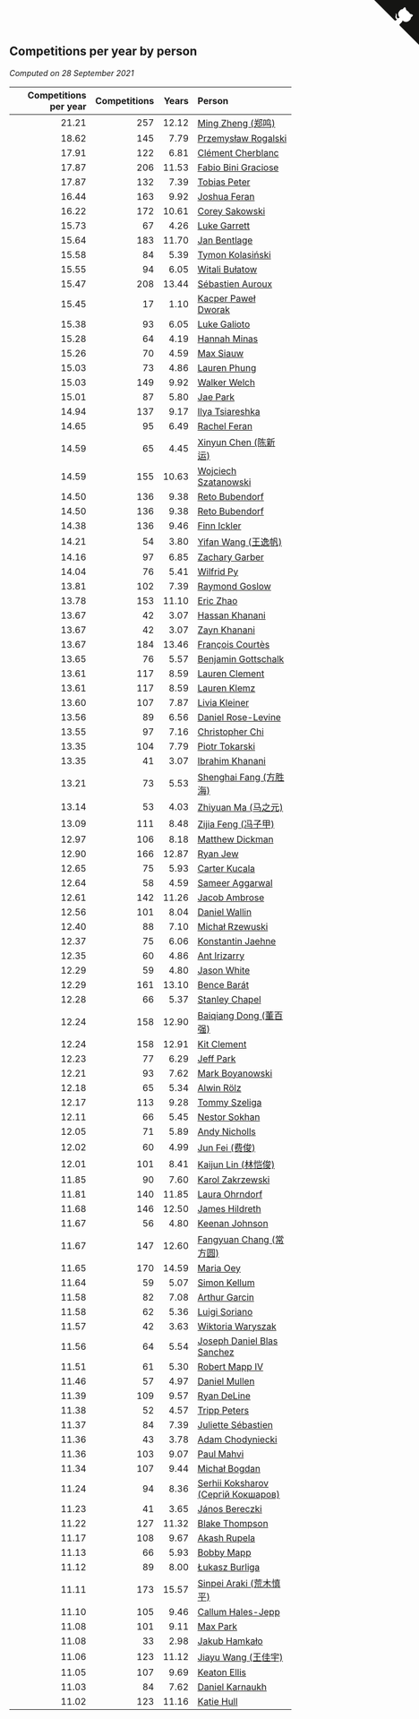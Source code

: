 ## Competitions per year by person

*Computed on 28 September 2021*

| Competitions per year | Competitions | Years | Person |
| ---: | ---: | ---: | :--- |
| 21.21 | 257 | 12.12 | [Ming Zheng (郑鸣)](https://www.worldcubeassociation.org/persons/2009ZHEN11) |
| 18.62 | 145 | 7.79 | [Przemysław Rogalski](https://www.worldcubeassociation.org/persons/2013ROGA02) |
| 17.91 | 122 | 6.81 | [Clément Cherblanc](https://www.worldcubeassociation.org/persons/2014CHER05) |
| 17.87 | 206 | 11.53 | [Fabio Bini Graciose](https://www.worldcubeassociation.org/persons/2010GRAC02) |
| 17.87 | 132 | 7.39 | [Tobias Peter](https://www.worldcubeassociation.org/persons/2014PETE03) |
| 16.44 | 163 | 9.92 | [Joshua Feran](https://www.worldcubeassociation.org/persons/2011FERA01) |
| 16.22 | 172 | 10.61 | [Corey Sakowski](https://www.worldcubeassociation.org/persons/2011SAKO01) |
| 15.73 | 67 | 4.26 | [Luke Garrett](https://www.worldcubeassociation.org/persons/2017GARR05) |
| 15.64 | 183 | 11.70 | [Jan Bentlage](https://www.worldcubeassociation.org/persons/2010BENT01) |
| 15.58 | 84 | 5.39 | [Tymon Kolasiński](https://www.worldcubeassociation.org/persons/2016KOLA02) |
| 15.55 | 94 | 6.05 | [Witali Bułatow](https://www.worldcubeassociation.org/persons/2015BUAT01) |
| 15.47 | 208 | 13.44 | [Sébastien Auroux](https://www.worldcubeassociation.org/persons/2008AURO01) |
| 15.45 | 17 | 1.10 | [Kacper Paweł Dworak](https://www.worldcubeassociation.org/persons/2020DWOR01) |
| 15.38 | 93 | 6.05 | [Luke Galioto](https://www.worldcubeassociation.org/persons/2015GALI02) |
| 15.28 | 64 | 4.19 | [Hannah Minas](https://www.worldcubeassociation.org/persons/2017MINA04) |
| 15.26 | 70 | 4.59 | [Max Siauw](https://www.worldcubeassociation.org/persons/2017SIAU02) |
| 15.03 | 73 | 4.86 | [Lauren Phung](https://www.worldcubeassociation.org/persons/2016PHUN02) |
| 15.03 | 149 | 9.92 | [Walker Welch](https://www.worldcubeassociation.org/persons/2011WELC01) |
| 15.01 | 87 | 5.80 | [Jae Park](https://www.worldcubeassociation.org/persons/2015PARK24) |
| 14.94 | 137 | 9.17 | [Ilya Tsiareshka](https://www.worldcubeassociation.org/persons/2012TERE01) |
| 14.65 | 95 | 6.49 | [Rachel Feran](https://www.worldcubeassociation.org/persons/2015FERA01) |
| 14.59 | 65 | 4.45 | [Xinyun Chen (陈新运)](https://www.worldcubeassociation.org/persons/2017CHEN36) |
| 14.59 | 155 | 10.63 | [Wojciech Szatanowski](https://www.worldcubeassociation.org/persons/2011SZAT01) |
| 14.50 | 136 | 9.38 | [Reto Bubendorf](https://www.worldcubeassociation.org/persons/2012BUBE01) |
| 14.50 | 136 | 9.38 | [Reto Bubendorf](https://www.worldcubeassociation.org/persons/2012BUBE01) |
| 14.38 | 136 | 9.46 | [Finn Ickler](https://www.worldcubeassociation.org/persons/2012ICKL01) |
| 14.21 | 54 | 3.80 | [Yifan Wang (王逸帆)](https://www.worldcubeassociation.org/persons/2017WANY29) |
| 14.16 | 97 | 6.85 | [Zachary Garber](https://www.worldcubeassociation.org/persons/2014GARB01) |
| 14.04 | 76 | 5.41 | [Wilfrid Py](https://www.worldcubeassociation.org/persons/2016PYWI01) |
| 13.81 | 102 | 7.39 | [Raymond Goslow](https://www.worldcubeassociation.org/persons/2014GOSL01) |
| 13.78 | 153 | 11.10 | [Eric Zhao](https://www.worldcubeassociation.org/persons/2010ZHAO19) |
| 13.67 | 42 | 3.07 | [Hassan Khanani](https://www.worldcubeassociation.org/persons/2018KHAN26) |
| 13.67 | 42 | 3.07 | [Zayn Khanani](https://www.worldcubeassociation.org/persons/2018KHAN28) |
| 13.67 | 184 | 13.46 | [François Courtès](https://www.worldcubeassociation.org/persons/2008COUR01) |
| 13.65 | 76 | 5.57 | [Benjamin Gottschalk](https://www.worldcubeassociation.org/persons/2016GOTT01) |
| 13.61 | 117 | 8.59 | [Lauren Clement](https://www.worldcubeassociation.org/persons/2013KLEM01) |
| 13.61 | 117 | 8.59 | [Lauren Klemz](https://www.worldcubeassociation.org/persons/2013KLEM01) |
| 13.60 | 107 | 7.87 | [Livia Kleiner](https://www.worldcubeassociation.org/persons/2013KLEI03) |
| 13.56 | 89 | 6.56 | [Daniel Rose-Levine](https://www.worldcubeassociation.org/persons/2015ROSE01) |
| 13.55 | 97 | 7.16 | [Christopher Chi](https://www.worldcubeassociation.org/persons/2014CHIC01) |
| 13.35 | 104 | 7.79 | [Piotr Tokarski](https://www.worldcubeassociation.org/persons/2013TOKA01) |
| 13.35 | 41 | 3.07 | [Ibrahim Khanani](https://www.worldcubeassociation.org/persons/2018KHAN27) |
| 13.21 | 73 | 5.53 | [Shenghai Fang (方胜海)](https://www.worldcubeassociation.org/persons/2016FANG01) |
| 13.14 | 53 | 4.03 | [Zhiyuan Ma (马之元)](https://www.worldcubeassociation.org/persons/2017MAZH04) |
| 13.09 | 111 | 8.48 | [Zijia Feng (冯子甲)](https://www.worldcubeassociation.org/persons/2013FENG02) |
| 12.97 | 106 | 8.18 | [Matthew Dickman](https://www.worldcubeassociation.org/persons/2013DICK01) |
| 12.90 | 166 | 12.87 | [Ryan Jew](https://www.worldcubeassociation.org/persons/2008JEWR01) |
| 12.65 | 75 | 5.93 | [Carter Kucala](https://www.worldcubeassociation.org/persons/2015KUCA01) |
| 12.64 | 58 | 4.59 | [Sameer Aggarwal](https://www.worldcubeassociation.org/persons/2017AGGA01) |
| 12.61 | 142 | 11.26 | [Jacob Ambrose](https://www.worldcubeassociation.org/persons/2010AMBR01) |
| 12.56 | 101 | 8.04 | [Daniel Wallin](https://www.worldcubeassociation.org/persons/2013WALL03) |
| 12.40 | 88 | 7.10 | [Michał Rzewuski](https://www.worldcubeassociation.org/persons/2014RZEW01) |
| 12.37 | 75 | 6.06 | [Konstantin Jaehne](https://www.worldcubeassociation.org/persons/2015JAEH01) |
| 12.35 | 60 | 4.86 | [Ant Irizarry](https://www.worldcubeassociation.org/persons/2016IRIZ02) |
| 12.29 | 59 | 4.80 | [Jason White](https://www.worldcubeassociation.org/persons/2016WHIT16) |
| 12.29 | 161 | 13.10 | [Bence Barát](https://www.worldcubeassociation.org/persons/2008BARA01) |
| 12.28 | 66 | 5.37 | [Stanley Chapel](https://www.worldcubeassociation.org/persons/2016CHAP04) |
| 12.24 | 158 | 12.90 | [Baiqiang Dong (董百强)](https://www.worldcubeassociation.org/persons/2008DONG06) |
| 12.24 | 158 | 12.91 | [Kit Clement](https://www.worldcubeassociation.org/persons/2008CLEM01) |
| 12.23 | 77 | 6.29 | [Jeff Park](https://www.worldcubeassociation.org/persons/2015PARK08) |
| 12.21 | 93 | 7.62 | [Mark Boyanowski](https://www.worldcubeassociation.org/persons/2014BOYA01) |
| 12.18 | 65 | 5.34 | [Alwin Rölz](https://www.worldcubeassociation.org/persons/2016ROLZ01) |
| 12.17 | 113 | 9.28 | [Tommy Szeliga](https://www.worldcubeassociation.org/persons/2012SZEL01) |
| 12.11 | 66 | 5.45 | [Nestor Sokhan](https://www.worldcubeassociation.org/persons/2016SOKH01) |
| 12.05 | 71 | 5.89 | [Andy Nicholls](https://www.worldcubeassociation.org/persons/2015NICH04) |
| 12.02 | 60 | 4.99 | [Jun Fei (费俊)](https://www.worldcubeassociation.org/persons/2016FEIJ02) |
| 12.01 | 101 | 8.41 | [Kaijun Lin (林恺俊)](https://www.worldcubeassociation.org/persons/2013LINK01) |
| 11.85 | 90 | 7.60 | [Karol Zakrzewski](https://www.worldcubeassociation.org/persons/2014ZAKR01) |
| 11.81 | 140 | 11.85 | [Laura Ohrndorf](https://www.worldcubeassociation.org/persons/2009OHRN01) |
| 11.68 | 146 | 12.50 | [James Hildreth](https://www.worldcubeassociation.org/persons/2009HILD01) |
| 11.67 | 56 | 4.80 | [Keenan Johnson](https://www.worldcubeassociation.org/persons/2016JOHN30) |
| 11.67 | 147 | 12.60 | [Fangyuan Chang (常方圆)](https://www.worldcubeassociation.org/persons/2009CHAN04) |
| 11.65 | 170 | 14.59 | [Maria Oey](https://www.worldcubeassociation.org/persons/2007OEYM01) |
| 11.64 | 59 | 5.07 | [Simon Kellum](https://www.worldcubeassociation.org/persons/2016KELL12) |
| 11.58 | 82 | 7.08 | [Arthur Garcin](https://www.worldcubeassociation.org/persons/2014GARC27) |
| 11.58 | 62 | 5.36 | [Luigi Soriano](https://www.worldcubeassociation.org/persons/2016SORI04) |
| 11.57 | 42 | 3.63 | [Wiktoria Waryszak](https://www.worldcubeassociation.org/persons/2018WARY01) |
| 11.56 | 64 | 5.54 | [Joseph Daniel Blas Sanchez](https://www.worldcubeassociation.org/persons/2016SANC08) |
| 11.51 | 61 | 5.30 | [Robert Mapp IV](https://www.worldcubeassociation.org/persons/2016IVRO01) |
| 11.46 | 57 | 4.97 | [Daniel Mullen](https://www.worldcubeassociation.org/persons/2016MULL04) |
| 11.39 | 109 | 9.57 | [Ryan DeLine](https://www.worldcubeassociation.org/persons/2012DELI01) |
| 11.38 | 52 | 4.57 | [Tripp Peters](https://www.worldcubeassociation.org/persons/2017PETE04) |
| 11.37 | 84 | 7.39 | [Juliette Sébastien](https://www.worldcubeassociation.org/persons/2014SEBA01) |
| 11.36 | 43 | 3.78 | [Adam Chodyniecki](https://www.worldcubeassociation.org/persons/2017CHOD02) |
| 11.36 | 103 | 9.07 | [Paul Mahvi](https://www.worldcubeassociation.org/persons/2012MAHV01) |
| 11.34 | 107 | 9.44 | [Michał Bogdan](https://www.worldcubeassociation.org/persons/2012BOGD01) |
| 11.24 | 94 | 8.36 | [Serhii Koksharov (Сергій Кокшаров)](https://www.worldcubeassociation.org/persons/2013KOKS01) |
| 11.23 | 41 | 3.65 | [János Bereczki](https://www.worldcubeassociation.org/persons/2018BERE01) |
| 11.22 | 127 | 11.32 | [Blake Thompson](https://www.worldcubeassociation.org/persons/2010THOM03) |
| 11.17 | 108 | 9.67 | [Akash Rupela](https://www.worldcubeassociation.org/persons/2012RUPE01) |
| 11.13 | 66 | 5.93 | [Bobby Mapp](https://www.worldcubeassociation.org/persons/2015MAPP01) |
| 11.12 | 89 | 8.00 | [Łukasz Burliga](https://www.worldcubeassociation.org/persons/2013BURL01) |
| 11.11 | 173 | 15.57 | [Sinpei Araki (荒木慎平)](https://www.worldcubeassociation.org/persons/2006ARAK01) |
| 11.10 | 105 | 9.46 | [Callum Hales-Jepp](https://www.worldcubeassociation.org/persons/2012HALE01) |
| 11.08 | 101 | 9.11 | [Max Park](https://www.worldcubeassociation.org/persons/2012PARK03) |
| 11.08 | 33 | 2.98 | [Jakub Hamkało](https://www.worldcubeassociation.org/persons/2018HAMK01) |
| 11.06 | 123 | 11.12 | [Jiayu Wang (王佳宇)](https://www.worldcubeassociation.org/persons/2010WANG53) |
| 11.05 | 107 | 9.69 | [Keaton Ellis](https://www.worldcubeassociation.org/persons/2012ELLI01) |
| 11.03 | 84 | 7.62 | [Daniel Karnaukh](https://www.worldcubeassociation.org/persons/2014KARN02) |
| 11.02 | 123 | 11.16 | [Katie Hull](https://www.worldcubeassociation.org/persons/2010HULL01) |


<a href="https://github.com/jonatanklosko/wca_statistics" class="github-corner" aria-label="View source on Github"><svg width="80" height="80" viewBox="0 0 250 250" style="fill:#151513; color:#fff; position: absolute; top: 0; border: 0; right: 0;" aria-hidden="true"><path d="M0,0 L115,115 L130,115 L142,142 L250,250 L250,0 Z"></path><path d="M128.3,109.0 C113.8,99.7 119.0,89.6 119.0,89.6 C122.0,82.7 120.5,78.6 120.5,78.6 C119.2,72.0 123.4,76.3 123.4,76.3 C127.3,80.9 125.5,87.3 125.5,87.3 C122.9,97.6 130.6,101.9 134.4,103.2" fill="currentColor" style="transform-origin: 130px 106px;" class="octo-arm"></path><path d="M115.0,115.0 C114.9,115.1 118.7,116.5 119.8,115.4 L133.7,101.6 C136.9,99.2 139.9,98.4 142.2,98.6 C133.8,88.0 127.5,74.4 143.8,58.0 C148.5,53.4 154.0,51.2 159.7,51.0 C160.3,49.4 163.2,43.6 171.4,40.1 C171.4,40.1 176.1,42.5 178.8,56.2 C183.1,58.6 187.2,61.8 190.9,65.4 C194.5,69.0 197.7,73.2 200.1,77.6 C213.8,80.2 216.3,84.9 216.3,84.9 C212.7,93.1 206.9,96.0 205.4,96.6 C205.1,102.4 203.0,107.8 198.3,112.5 C181.9,128.9 168.3,122.5 157.7,114.1 C157.9,116.9 156.7,120.9 152.7,124.9 L141.0,136.5 C139.8,137.7 141.6,141.9 141.8,141.8 Z" fill="currentColor" class="octo-body"></path></svg></a><style>.github-corner:hover .octo-arm{animation:octocat-wave 560ms ease-in-out}@keyframes octocat-wave{0%,100%{transform:rotate(0)}20%,60%{transform:rotate(-25deg)}40%,80%{transform:rotate(10deg)}}@media (max-width:500px){.github-corner:hover .octo-arm{animation:none}.github-corner .octo-arm{animation:octocat-wave 560ms ease-in-out}}</style>
